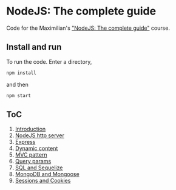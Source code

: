 # NodeJS: The complete guide

Code for the Maximilian's ["NodeJS: The complete guide"](https://www.udemy.com/course/nodejs-the-complete-guide/) course.

## Install and run
To run the code. Enter a directory,

```bash
npm install
```

and then

```bash
npm start
```

## ToC 
1) [Introduction](1-introduction/)
2) [NodeJS http server](2-node-js-http-server/)
3) [Express](3-exress/)
4) [Dynamic content](4-dynamic-content/)
5) [MVC pattern](5-MVC)
6) [Query params](6-query-params)
7) [SQL and Sequelize](7-sql-introduction)
8) [MongoDB and Mongoose](8-nosql-mongodb)
9) [Sessions and Cookies](9-sessions-cookies)